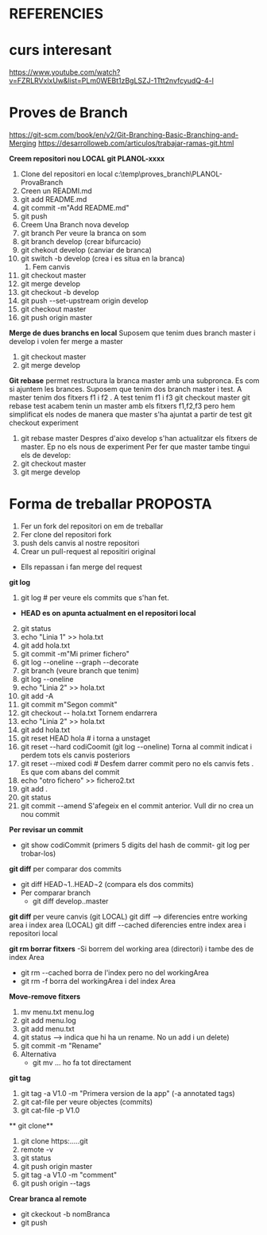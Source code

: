 # REFERENCIES
# curs interesant
https://www.youtube.com/watch?v=FZRLRVxlxUw&list=PLm0WEBt1zBgLSZJ-1Ttt2nvfcyudQ-4-l
# Proves de Branch
https://git-scm.com/book/en/v2/Git-Branching-Basic-Branching-and-Merging
https://desarrolloweb.com/articulos/trabajar-ramas-git.html

**Creem repositori nou LOCAL git PLANOL-xxxx**
1. Clone del repositori en local c:\temp\proves_branch\PLANOL-ProvaBranch
2. Creen un READMI.md
3. git add README.md
4. git commit -m"Add README.md"
5. git push
6. Creem Una Branch nova develop
7. git branch Per veure la branca on som
8. git branch develop (crear bifurcacio)
9.  git chekout develop (canviar de branca)
10. git switch -b develop (crea i es situa en la branca)
    1.  Fem canvis 
11. git checkout master
12. git merge develop
16. git checkout -b develop
17. git push --set-upstream origin develop
18. git checkout master
19. git push origin master

**Merge de dues branchs en local**
Suposem que tenim dues branch master i develop
i volen fer merge  a master
1. git checkout master
2. git merge develop

**Git rebase**
permet restructura la branca master amb una subpronca. Es com si ajuntem les brances.
Suposem que tenim dos branch master i test. A master tenim dos fitxers f1 i f2 . A test tenim f1 i f3
git checkout master
git rebase test
acabem tenin un master amb els fitxers f1,f2,f3 pero hem simplificat els nodes de manera que master s'ha ajuntat a partir de test
git checkout experiment
1. git rebase master
Despres d'aixo develop s'han actualitzar els fitxers de master. Ep no els nous de experiment
Per fer que master tambe tingui els de develop:
1. git checkout master
2. git merge develop


# Forma de treballar PROPOSTA
1. Fer un fork del repositori on em de treballar
2. Fer clone del repositori fork
3. push dels canvis al nostre repositori
4. Crear un pull-request al repositiri original
  - Ells repassan i fan merge del request


**git log**
1. git log # per veure els commits que s'han fet.
  - **HEAD es on apunta actualment en el repositori local**
2. git status
3. echo "Linia 1" >> hola.txt
4. git add hola.txt
5. git commit -m"Mi primer fichero"
6. git log --oneline --graph --decorate
7. git branch (veure branch que tenim)
8. git log --oneline
9. echo "Linia 2" >> hola.txt
10. git add -A
11. git commit m"Segon commit" 
12. git checkout -- hola.txt Tornem endarrera
13. echo "Linia 2" >> hola.txt
14. git add hola.txt
15. git reset HEAD hola # i torna  a unstaget
16. git reset --hard  codiCoomit (git log --oneline) Torna al commit indicat i perdem tots els canvis posteriors
17. git reset --mixed codi  # Desfem darrer commit pero no els canvis fets . Es que com abans del commit
18. echo "otro fichero" >> fichero2.txt
19. git add .
20. git status
21. git commit --amend S'afegeix en el commit anterior. Vull dir no crea un nou commit

**Per revisar un commit**
- git show codiCommit (primers 5 digits del hash de commit- git log per trobar-los)

**git diff**
per comparar dos commits 
- git diff HEAD¬1..HEAD¬2 (compara els dos commits)
- Per comparar branch
  - git diff develop..master

**git diff** per veure canvis (git LOCAL)
git diff --> diferencies entre working  area i index area (LOCAL)
git diff --cached diferencies entre index area i repositori local

**git rm borrar fitxers**
-Si borrem del working area (directori) i tambe des de index Area
  - git rm --cached borra de l'index pero no del workingArea
  - git rm -f borra del workingArea i del index Area

**Move-remove fitxers**
1. mv menu.txt menu.log
2. git add menu.log
3. git add menu.txt
4. git status --> indica que hi ha un rename. No un add i un delete)
5. git commit -m "Rename"
6. Alternativa 
   - git mv ... ho fa tot directament

**git tag**
1. git tag -a V1.0 -m "Primera version de la app" (-a annotated tags)
2. git cat-file  <codi> per veure objectes (commits)
3. git cat-file -p V1.0

** git clone**
1. git clone https:.....git
2. remote -v
3. git status
4. git push origin master
5. git tag -a V1.0 -m "comment"
6. git push origin --tags

**Crear branca al remote**
- git ckeckout -b nomBranca
- git push
